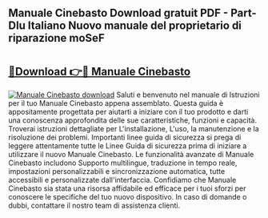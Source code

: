 ## Manuale Cinebasto Download gratuit PDF - Part-DIu Italiano Nuovo manuale del proprietario di riparazione moSeF

# <h2><a href="http://dfdadkf.blite.top/?on=Manuale+Cinebasto">🔗Download 👉🔴 Manuale Cinebasto</a></h2>

[![Manuale Cinebasto download](https://i.imgur.com/lujVjoI.png)](http://dfdadkf.blite.top/?on=Manuale+Cinebasto)
Saluti e benvenuto nel manuale di Istruzioni per il tuo Manuale Cinebasto appena assemblato. Questa guida è appositamente progettata per aiutarti a iniziare con il tuo prodotto e darti una conoscenza approfondita delle sue caratteristiche, funzioni e capacità. Troverai istruzioni dettagliate per L'installazione, L'uso, la manutenzione e la risoluzione dei problemi. Importanti linee guida di sicurezza si prega di leggere attentamente tutte le Linee Guida di sicurezza prima di iniziare a utilizzare il nuovo Manuale Cinebasto. Le funzionalità avanzate di Manuale Cinebasto includono Supporto multilingue, traduzione in tempo reale, impostazioni personalizzabili e sincronizzazione automatica, tutte accessibili e personalizzate dall'interfaccia. Confidiamo che Manuale Cinebasto sia stata una risorsa affidabile ed efficace per i tuoi sforzi per conoscere le specifiche del tuo nuovo dispositivo. In caso di domande o dubbi, contattare il nostro team di assistenza clienti.
